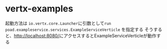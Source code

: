 # vertx-examples

起動方法は `io.vertx.core.Launcher`に引数として`run  poad.exampleservice.services.ExampleServiceVerticle` を指定する
そうすると、[http://localhost:8080/](http://localhost:8080/)にアクセスするとExampleServiceVerticleが動作する